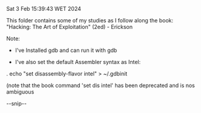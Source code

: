 Sat  3 Feb 15:39:43 WET 2024

This folder contains some of my studies as I follow along the book:
"Hacking: The Art of Exploitation" (2ed) - Erickson

Note:

- I've Installed gdb and can run it with gdb <filename>

- I've also set the default Assembler syntax as Intel:

. echo "set disassembly-flavor intel" > ~/.gdbinit

(note that the book command 'set dis intel' has been deprecated and is nos ambiguous

--snip--

